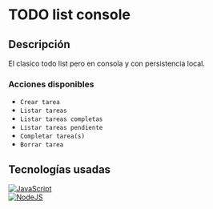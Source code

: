 # TODO list console

## Descripción

El clasico todo list pero en consola y con persistencia local.

### Acciones disponibles

- `Crear tarea`
- `Listar tareas`
- `Listar tareas completas`
- `Listar tareas pendiente`
- `Completar tarea(s)`
- `Borrar tarea`

## Tecnologías usadas

[![JavaScript](https://img.shields.io/badge/JavaScript-ffff00?style=for-the-badge&logo=javascript&logoColor=white&labelColor=101010)]()</br>
[![NodeJS](https://img.shields.io/badge/NodeJS-7cc327?style=for-the-badge&logo=nodedotjs&logoColor=white&labelColor=101010)]()</br>
